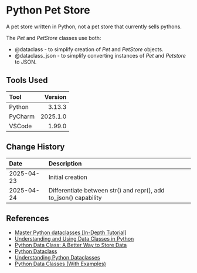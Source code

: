 # Python Pet Store

A pet store written in Python, not a pet store that currently sells pythons.

The *Pet* and *PetStore* classes use both:
* @dataclass - to simplify creation of *Pet* and *PetStore* objects.
* @dataclass_json - to simplify converting instances of *Pet* and *Petstore* to JSON. 

## Tools Used

| Tool     |  Version |
|:---------|---------:|
| Python   |   3.13.3 |
| PyCharm  | 2025.1.0 |
| VSCode   |   1.99.0 |

## Change History

| Date       | Description                                                      |
|:-----------|:-----------------------------------------------------------------|
| 2025-04-23 | Initial creation                                                 |
| 2025-04-24 | Differentiate between str() and repr(), add to_json() capability |

## References

* [Master Python dataclasses [In-Depth Tutorial]](https://www.golinuxcloud.com/python-dataclasses/)
* [Understanding and Using Data Classes in Python](https://datagy.io/python-data-classes/)
* [Python Data Class: A Better Way to Store Data](https://python.land/python-data-classes)
* [Python Dataclass](https://docs.python.org/3/library/dataclasses.html)
* [Understanding Python Dataclasses](https://www.geeksforgeeks.org/understanding-python-dataclasses/)
* [Python Data Classes (With Examples)](https://pyseek.com/2025/03/python-data-classes/#google_vignette)